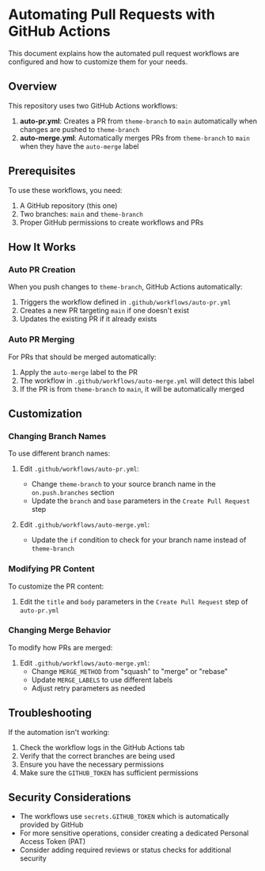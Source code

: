 # Automating Pull Requests with GitHub Actions

This document explains how the automated pull request workflows are configured and how to customize them for your needs.

## Overview

This repository uses two GitHub Actions workflows:

1. **auto-pr.yml**: Creates a PR from `theme-branch` to `main` automatically when changes are pushed to `theme-branch`
2. **auto-merge.yml**: Automatically merges PRs from `theme-branch` to `main` when they have the `auto-merge` label

## Prerequisites

To use these workflows, you need:

1. A GitHub repository (this one)
2. Two branches: `main` and `theme-branch`
3. Proper GitHub permissions to create workflows and PRs

## How It Works

### Auto PR Creation

When you push changes to `theme-branch`, GitHub Actions automatically:

1. Triggers the workflow defined in `.github/workflows/auto-pr.yml`
2. Creates a new PR targeting `main` if one doesn't exist
3. Updates the existing PR if it already exists

### Auto PR Merging

For PRs that should be merged automatically:

1. Apply the `auto-merge` label to the PR
2. The workflow in `.github/workflows/auto-merge.yml` will detect this label
3. If the PR is from `theme-branch` to `main`, it will be automatically merged

## Customization

### Changing Branch Names

To use different branch names:

1. Edit `.github/workflows/auto-pr.yml`:
   - Change `theme-branch` to your source branch name in the `on.push.branches` section
   - Update the `branch` and `base` parameters in the `Create Pull Request` step

2. Edit `.github/workflows/auto-merge.yml`:
   - Update the `if` condition to check for your branch name instead of `theme-branch`

### Modifying PR Content

To customize the PR content:

1. Edit the `title` and `body` parameters in the `Create Pull Request` step of `auto-pr.yml`

### Changing Merge Behavior

To modify how PRs are merged:

1. Edit `.github/workflows/auto-merge.yml`:
   - Change `MERGE_METHOD` from "squash" to "merge" or "rebase"
   - Update `MERGE_LABELS` to use different labels
   - Adjust retry parameters as needed

## Troubleshooting

If the automation isn't working:

1. Check the workflow logs in the GitHub Actions tab
2. Verify that the correct branches are being used
3. Ensure you have the necessary permissions
4. Make sure the `GITHUB_TOKEN` has sufficient permissions

## Security Considerations

- The workflows use `secrets.GITHUB_TOKEN` which is automatically provided by GitHub
- For more sensitive operations, consider creating a dedicated Personal Access Token (PAT)
- Consider adding required reviews or status checks for additional security
